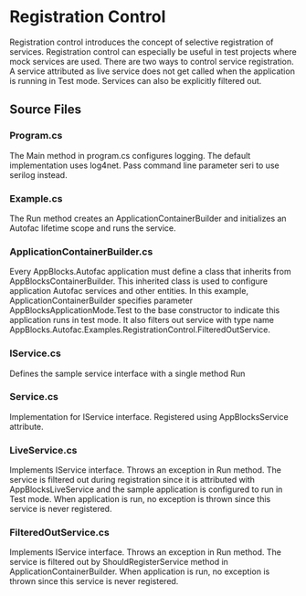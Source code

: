 # Registration Control 

Registration control introduces the concept of selective registration of services. Registration control can especially be useful in test projects where mock services are used. There are two ways to control service registration. A service attributed as live service does not get called when the application is running in Test mode. Services can also be explicitly filtered out. 

## Source Files

### Program.cs
The Main method in program.cs configures logging. The default implementation uses log4net. Pass command line parameter seri to use serilog instead.

### Example.cs
The Run method creates an ApplicationContainerBuilder and initializes an Autofac lifetime scope and runs the service. 

### ApplicationContainerBuilder.cs
Every AppBlocks.Autofac application must define a class that inherits from AppBlocksContainerBuilder. This inherited class is used to configure application Autofac services and other entities. In this example, ApplicationContainerBuilder specifies parameter AppBlocksApplicationMode.Test to the base constructor to indicate this application runs in test mode. It also filters out service with type name AppBlocks.Autofac.Examples.RegistrationControl.FilteredOutService. 

### IService.cs
Defines the sample service interface with a single method Run

### Service.cs
Implementation for IService interface. Registered using AppBlocksService attribute. 

### LiveService.cs
Implements IService interface. Throws an exception in Run method. The service is filtered out during registration since it is attributed with AppBlocksLiveService and the sample application is configured to run in Test mode. When application is run, no exception is thrown since this service is never registered. 

### FilteredOutService.cs 
Implements IService interface. Throws an exception in Run method. The service is filtered out by ShouldRegisterService method in ApplicationContainerBuilder. When application is run, no exception is thrown since this service is never registered. 
